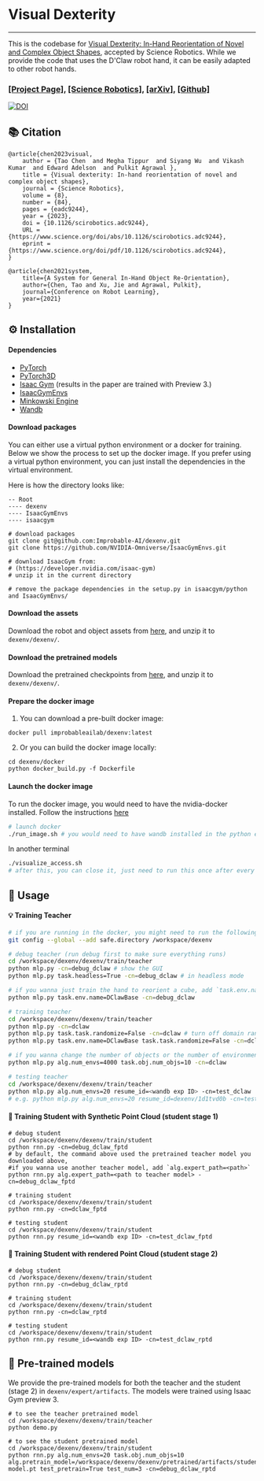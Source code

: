 # Visual Dexterity

---

This is the codebase for [Visual Dexterity: In-Hand Reorientation of Novel and Complex Object Shapes](https://arxiv.org/abs/2211.11744), accepted by Science Robotics. While we provide the code that uses the D'Claw robot hand, it can be easily adapted to other robot hands.

### [[Project Page]](https://taochenshh.github.io/projects/visual-dexterity), [[Science Robotics]](https://www.science.org/doi/10.1126/scirobotics.adc9244), [[arXiv]](https://arxiv.org/abs/2211.11744), [[Github]](https://github.com/Improbable-AI/dexenv)

[![DOI](https://zenodo.org/badge/DOI/10.5281/zenodo.10039109.svg)](https://doi.org/10.5281/zenodo.10039109)


## :books: Citation

```
@article{chen2023visual,
    author = {Tao Chen  and Megha Tippur  and Siyang Wu  and Vikash Kumar  and Edward Adelson  and Pulkit Agrawal },
    title = {Visual dexterity: In-hand reorientation of novel and complex object shapes},
    journal = {Science Robotics},
    volume = {8},
    number = {84},
    pages = {eadc9244},
    year = {2023},
    doi = {10.1126/scirobotics.adc9244},
    URL = {https://www.science.org/doi/abs/10.1126/scirobotics.adc9244},
    eprint = {https://www.science.org/doi/pdf/10.1126/scirobotics.adc9244},
}
```

```
@article{chen2021system,
    title={A System for General In-Hand Object Re-Orientation},
    author={Chen, Tao and Xu, Jie and Agrawal, Pulkit},
    journal={Conference on Robot Learning},
    year={2021}
}
```

## :gear: Installation

#### Dependencies
* [PyTorch](https://pytorch.org/)
* [PyTorch3D](https://pytorch3d.org/)
* [Isaac Gym](https://developer.nvidia.com/isaac-gym) (results in the paper are trained with Preview 3.)
* [IsaacGymEnvs](https://github.com/NVIDIA-Omniverse/IsaacGymEnvs)
* [Minkowski Engine](https://github.com/NVIDIA/MinkowskiEngine)
* [Wandb](https://wandb.ai/site)


#### Download packages
You can either use a virtual python environment or a docker for training. Below we show the process to set up the docker image. If you prefer using a virtual python environment, you can just install the dependencies in the virtual environment.

Here is how the directory looks like:
```
-- Root
---- dexenv
---- IsaacGymEnvs
---- isaacgym
```

```
# download packages
git clone git@github.com:Improbable-AI/dexenv.git
git clone https://github.com/NVIDIA-Omniverse/IsaacGymEnvs.git

# download IsaacGym from: 
# (https://developer.nvidia.com/isaac-gym)
# unzip it in the current directory

# remove the package dependencies in the setup.py in isaacgym/python and IsaacGymEnvs/
```

#### Download the assets

Download the robot and object assets from [here](https://drive.google.com/file/d/187F8caz8unBnrSpU5Bp1PrnKnNUWJ7SG/view?usp=sharing), and unzip it to `dexenv/dexenv/`.

#### Download the pretrained models

Download the pretrained checkpoints from [here](https://drive.google.com/file/d/1dSYyIyKTRkn0P7az4lYElD0oq66x_4HG/view?usp=sharing), and unzip it to `dexenv/dexenv/`.

#### Prepare the docker image
1. You can download a pre-built docker image:
```
docker pull improbableailab/dexenv:latest
```
2. Or you can build the docker image locally:
```
cd dexenv/docker
python docker_build.py -f Dockerfile
```

#### Launch the docker image

To run the docker image, you would need to have the nvidia-docker installed. Follow the instructions [here](https://docs.nvidia.com/datacenter/cloud-native/container-toolkit/latest/install-guide.html)
```bash
# launch docker
./run_image.sh # you would need to have wandb installed in the python environment
```

In another terminal
```bash
./visualize_access.sh
# after this, you can close it, just need to run this once after every machine reboot
```


## :scroll: Usage

#### :bulb: Training Teacher

```bash
# if you are running in the docker, you might need to run the following line
git config --global --add safe.directory /workspace/dexenv

# debug teacher (run debug first to make sure everything runs)
cd /workspace/dexenv/dexenv/train/teacher
python mlp.py -cn=debug_dclaw # show the GUI
python mlp.py task.headless=True -cn=debug_dclaw # in headless mode

# if you wanna just train the hand to reorient a cube, add `task.env.name=DClawBase`
python mlp.py task.env.name=DClawBase -cn=debug_dclaw 

# training teacher
cd /workspace/dexenv/dexenv/train/teacher
python mlp.py -cn=dclaw
python mlp.py task.task.randomize=False -cn=dclaw # turn off domain randomization
python mlp.py task.env.name=DClawBase task.task.randomize=False -cn=dclaw # reorient a cube without domain randomization

# if you wanna change the number of objects or the number of environments
python mlp.py alg.num_envs=4000 task.obj.num_objs=10 -cn=dclaw

# testing teacher
cd /workspace/dexenv/dexenv/train/teacher
python mlp.py alg.num_envs=20 resume_id=<wandb exp ID> -cn=test_dclaw
# e.g. python mlp.py alg.num_envs=20 resume_id=dexenv/1d1tvd0b -cn=test_dclaw

```

#### :high_brightness: Training Student with Synthetic Point Cloud (student stage 1)

```
# debug student
cd /workspace/dexenv/dexenv/train/student
python rnn.py -cn=debug_dclaw_fptd
# by default, the command above used the pretrained teacher model you downloaded above, 
#if you wanna use another teacher model, add `alg.expert_path=<path>`
python rnn.py alg.expert_path=<path to teacher model> -cn=debug_dclaw_fptd

# training student
cd /workspace/dexenv/dexenv/train/student
python rnn.py -cn=dclaw_fptd

# testing student
cd /workspace/dexenv/dexenv/train/student
python rnn.py resume_id=<wandb exp ID> -cn=test_dclaw_fptd
```

#### :tada: Training Student with rendered Point Cloud (student stage 2)

```
# debug student
cd /workspace/dexenv/dexenv/train/student
python rnn.py -cn=debug_dclaw_rptd

# training student
cd /workspace/dexenv/dexenv/train/student
python rnn.py -cn=dclaw_rptd

# testing student
cd /workspace/dexenv/dexenv/train/student
python rnn.py resume_id=<wandb exp ID> -cn=test_dclaw_rptd
```

## :rocket: Pre-trained models

We provide the pre-trained models for both the teacher and the student (stage 2) in `dexenv/expert/artifacts`. The models were trained using Isaac Gym preview 3.

```
# to see the teacher pretrained model
cd /workspace/dexenv/dexenv/train/teacher
python demo.py

# to see the student pretrained model
cd /workspace/dexenv/dexenv/train/student
python rnn.py alg.num_envs=20 task.obj.num_objs=10  alg.pretrain_model=/workspace/dexenv/dexenv/pretrained/artifacts/student/train-model.pt test_pretrain=True test_num=3 -cn=debug_dclaw_rptd
```


